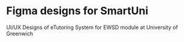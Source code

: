 # Figma designs for SmartUni

UI/UX Designs of eTutoring System for EWSD module at University of Greenwich
